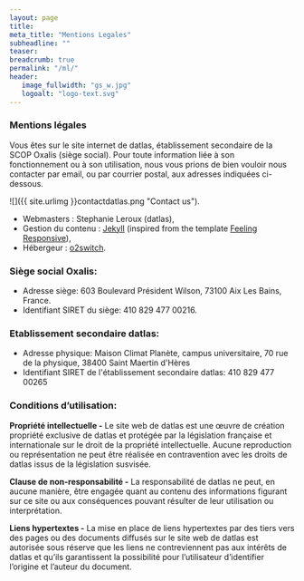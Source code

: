 ```yaml
---
layout: page
title: 
meta_title: "Mentions Legales"
subheadline: ""
teaser: 
breadcrumb: true
permalink: "/ml/"
header:
   image_fullwidth: "gs_w.jpg"
   logoalt: "logo-text.svg"
---
```


### Mentions légales
Vous êtes sur le site internet de  datlas, établissement secondaire de la SCOP Oxalis (siège social). Pour toute information liée à son fonctionnement ou à son utilisation, nous vous prions de bien vouloir nous contacter par email, ou par courrier postal, aux adresses indiquées ci-dessous.

![]({{ site.urlimg }}contactdatlas.png "Contact us").



- Webmasters : Stephanie Leroux (datlas),
- Gestion du contenu : [Jekyll](https://jekyllrb.com/) (inspired from the template [Feeling Responsive](https://github.com/Phlow/feeling-responsive)),
- Hébergeur : [o2switch](https://www.o2switch.fr).

### Siège social Oxalis:
* Adresse siège: 603 Boulevard Président Wilson, 73100 Aix Les Bains, France.
* Identifiant SIRET du siège: 410 829 477 00216.    

### Etablissement secondaire datlas:
* Adresse physique: Maison Climat Planète, campus universitaire, 70 rue de la physique, 38400 Saint Maertin d'Hères
* Identifiant SIRET de l'établissement secondaire datlas: 410 829 477 00265

### Conditions d’utilisation:

__Propriété intellectuelle -__  Le site web de datlas est une œuvre de création propriété exclusive de datlas et protégée par la législation française et internationale sur le droit de la propriété intellectuelle. Aucune reproduction ou représentation ne peut être réalisée en contravention avec les droits de datlas issus de la législation susvisée.

__Clause de non-responsabilité -__ La responsabilité de datlas ne peut, en aucune manière, être engagée quant au contenu des informations figurant sur ce site ou aux conséquences pouvant résulter de leur utilisation ou interprétation.

__Liens hypertextes -__ La mise en place de liens hypertextes par des tiers vers des pages ou des documents diffusés sur le site web de datlas est autorisée sous réserve que les liens ne contreviennent pas aux intérêts de datlas et qu’ils garantissent la possibilité pour l’utilisateur d’identifier l’origine et l’auteur du document.



